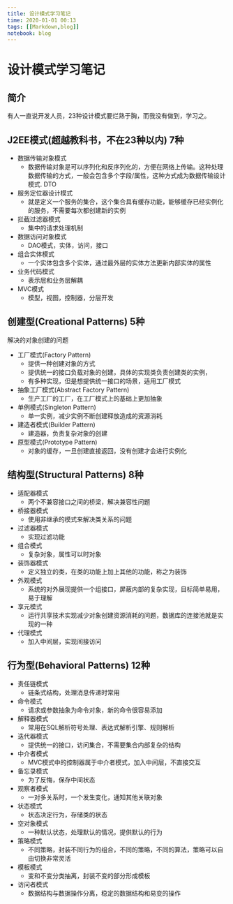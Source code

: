 ```yaml
---
title: 设计模式学习笔记
time: 2020-01-01 00:13
tags: [[Markdown,blog]]
notebook: blog
---
```


# 设计模式学习笔记


## 简介

有人一直说开发人员，23种设计模式要烂熟于胸，而我没有做到，学习之。

## J2EE模式(超越教科书，不在23种以内) 7种

- 数据传输对象模式
    - 数据传输对象是可以序列化和反序列化的，方便在网络上传输。这种处理数据传输的方式，一般会包含多个字段/属性，这种方式成为数据传输设计模式. DTO
- 服务定位器设计模式
    - 就是定义一个服务的集合，这个集合具有缓存功能，能够缓存已经实例化的服务，不需要每次都创建新的实例
- 拦截过滤器模式
    - 集中的请求处理机制
- 数据访问对象模式
    - DAO模式，实体，访问，接口
- 组合实体模式
    - 一个实体包含多个实体，通过最外层的实体方法更新内部实体的属性
- 业务代码模式
    - 表示层和业务层解耦
- MVC模式
    - 模型，视图，控制器，分层开发

## 创建型(Creational Patterns) 5种

解决的对象创建的问题

- 工厂模式(Factory Pattern)
    - 提供一种创建对象的方式
    - 提供统一的接口负载对象的创建，具体的实现类负责创建类的实例，
    - 有多种实现，但是想提供统一接口的场景，适用工厂模式
- 抽象工厂模式(Abstract Factory Pattern)
    - 生产工厂的工厂，在工厂模式上的基础上更加抽象
- 单例模式(Singleton Pattern)
    - 单一实例，减少实例不断创建释放造成的资源消耗
- 建造者模式(Builder Pattern)
    - 建造器，负责复杂对象的创建
- 原型模式(Prototype Pattern)
    - 对象的缓存，一旦创建直接返回，没有创建才会进行实例化

## 结构型(Structural Patterns) 8种

- 适配器模式
    - 两个不兼容接口之间的桥梁，解决兼容性问题
- 桥接器模式
    - 使用非继承的模式来解决类关系的问题
- 过滤器模式
    - 实现过滤功能
- 组合模式
    - 复杂对象，属性可以时对象
- 装饰器模式
    - 定义独立的类，在类的功能上加上其他的功能，称之为装饰
- 外观模式
    - 系统的对外展现提供一个组接口，屏蔽内部的复杂实现，目标简单易用，易于理解
- 享元模式
    - 运行共享技术实现减少对象创建资源消耗的问题，数据库的连接池就是实现的一种
- 代理模式
    - 加入中间层，实现间接访问

## 行为型(Behavioral Patterns) 12种

- 责任链模式
    - 链条式结构，处理消息传递时常用
- 命令模式
    - 请求或参数抽象为命令对象，新的命令很容易添加
- 解释器模式
    - 常用在SQL解析符号处理、表达式解析引擎、规则解析
- 迭代器模式
    - 提供统一的接口，访问集合，不需要集合内部复杂的结构
- 中介者模式
    - MVC模式中的控制器属于中介者模式，加入中间层，不直接交互
- 备忘录模式
    - 为了反悔，保存中间状态
- 观察者模式
    - 一对多关系时，一个发生变化，通知其他关联对象
- 状态模式
    - 状态决定行为，存储类的状态
- 空对象模式
    - 一种默认状态，处理默认的情况，提供默认的行为
- 策略模式
    - 不同策略，封装不同行为的组合，不同的策略，不同的算法，策略可以自由切换非常灵活
- 模板模式
    - 变和不变分类抽离，封装不变的部分形成模板
- 访问者模式
    - 数据结构与数据操作分离，稳定的数据结构和易变的操作


